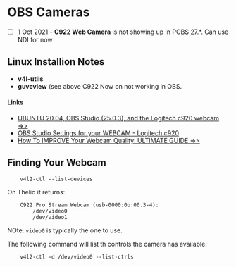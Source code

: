 # OBS Cameras

- [ ] 1 Oct 2021 - **C922 Web Camera** is not showing up in POBS 27.\*. Can use NDI for now

## Linux Installion Notes

- **v4l-utils**
- **guvcview** (see above C922 Now on not working in OBS.

#### Links
- [UBUNTU 20.04, OBS Studio (25.0.3), and the Logitech c920 webcam =>>](https://youtu.be/mV0bhO57gPo)
- [OBS Studio Settings for your WEBCAM - Logitech c920](https://youtu.be/mw0gIDYn1eE)
- [How To IMPROVE Your Webcam Quality: ULTIMATE GUIDE =>>](https://youtu.be/8WSB2OtXysU)

## Finding Your Webcam
```
	v4l2-ctl --list-devices
```

On Thelio it returns:
```
	C922 Pro Stream Webcam (usb-0000:0b:00.3-4):
		/dev/video0
		/dev/video1
```

NOte: `video0` is typically the one to use.

The following command will list th controls the camera has available:
```
	v4l2-ctl -d /dev/video0 --list-ctrls
````